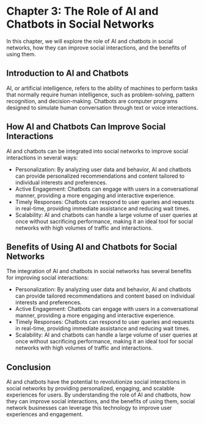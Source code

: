Chapter 3: The Role of AI and Chatbots in Social Networks
=========================================================

In this chapter, we will explore the role of AI and chatbots in social networks, how they can improve social interactions, and the benefits of using them.

Introduction to AI and Chatbots
-------------------------------

AI, or artificial intelligence, refers to the ability of machines to perform tasks that normally require human intelligence, such as problem-solving, pattern recognition, and decision-making. Chatbots are computer programs designed to simulate human conversation through text or voice interactions.

How AI and Chatbots Can Improve Social Interactions
---------------------------------------------------

AI and chatbots can be integrated into social networks to improve social interactions in several ways:

* Personalization: By analyzing user data and behavior, AI and chatbots can provide personalized recommendations and content tailored to individual interests and preferences.
* Active Engagement: Chatbots can engage with users in a conversational manner, providing a more engaging and interactive experience.
* Timely Responses: Chatbots can respond to user queries and requests in real-time, providing immediate assistance and reducing wait times.
* Scalability: AI and chatbots can handle a large volume of user queries at once without sacrificing performance, making it an ideal tool for social networks with high volumes of traffic and interactions.

Benefits of Using AI and Chatbots for Social Networks
-----------------------------------------------------

The integration of AI and chatbots in social networks has several benefits for improving social interactions:

* Personalization: By analyzing user data and behavior, AI and chatbots can provide tailored recommendations and content based on individual interests and preferences.
* Active Engagement: Chatbots can engage with users in a conversational manner, providing a more engaging and interactive experience.
* Timely Responses: Chatbots can respond to user queries and requests in real-time, providing immediate assistance and reducing wait times.
* Scalability: AI and chatbots can handle a large volume of user queries at once without sacrificing performance, making it an ideal tool for social networks with high volumes of traffic and interactions.

Conclusion
----------

AI and chatbots have the potential to revolutionize social interactions in social networks by providing personalized, engaging, and scalable experiences for users. By understanding the role of AI and chatbots, how they can improve social interactions, and the benefits of using them, social network businesses can leverage this technology to improve user experiences and engagement.
